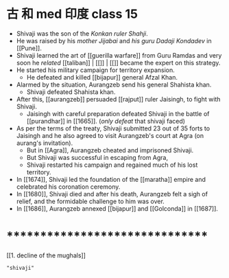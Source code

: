 # 古 和 med 印度 class 15
- Shivaji was the son of the _Konkan ruler Shahji_.
- He was raised by his _mother Jijabai_ and _his guru Dadaji Kondadev_ in [[Pune]]. 
- Shivaji learned the art of [[guerilla warfare]] from Guru Ramdas and very soon he _related_ [[taliban]] | [[]] | [[]] became the expert on this strategy.
- He started his military campaign for territory expansion.
	- He defeated and killed [[bijapur]] general Afzal Khan.
- Alarmed by the situation, Aurangzeb send his general Shahista khan.
	- Shivaji defeated Shahista khan.
- After this, [[aurangzeb]] persuaded [[rajput]] ruler Jaisingh, to fight with Shivaji.
	- Jaisingh with careful preparation defeated Shivaji in the battle of [[purandhar]] in [[1665]]. (_only defeat_ that shivaji faced)
- As per the terms of the treaty, Shivaji submitted 23 out of 35 forts to Jaisingh and he also agreed to visit Aurangzeb's court at Agra (on aurang's invitation).
	- But in [[Agra]], Aurangzeb cheated and imprisoned Shivaji.
	- But Shivaji was successful in escaping from Agra, 
	- Shivaji restarted his campaign and regained much of his lost territory.
- In [[1674]], Shivaji led the foundation of the [[maratha]] empire and celebrated his coronation ceremony.
- In [[1680]], Shivaji died and after his death, Aurangzeb felt a sigh of relief, and the formidable challenge to him was over.
- In [[1686]], Aurangzeb annexed [[bijapur]] and [[Golconda]] in [[1687]].
# ******************************
[[1. decline of the mughals]]

```query
"shivaji"
```